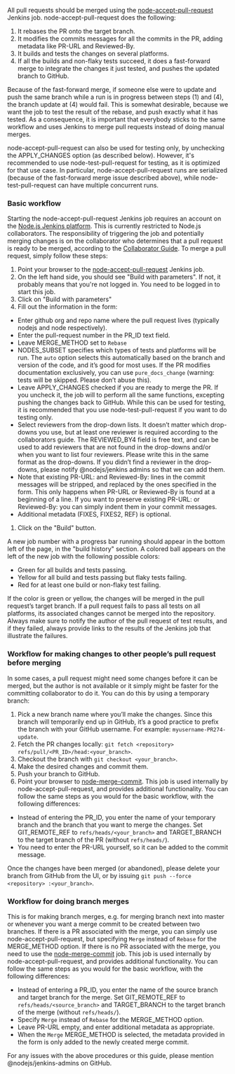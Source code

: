 All pull requests should be merged using the [node-accept-pull-request](https://jenkins-iojs.nodesource.com/job/node-accept-pull-request/) Jenkins job.
node-accept-pull-request does the following:

1. It rebases the PR onto the target branch.
2. It modifies the commits messages for all the commits in the PR, adding metadata like PR-URL and Reviewed-By.
3. It builds and tests the changes on several platforms.
4. If all the builds and non-flaky tests succeed, it does a fast-forward merge to integrate the changes it just tested, and pushes the updated branch to GitHub.

Because of the fast-forward merge, if someone else were to update and push the same branch while a run is in progress between steps (1) and (4), the branch update at (4) would fail. This is somewhat desirable, because we want the job to test the result of the rebase, and push exactly what it has tested. As a consequence, it is important that everybody sticks to the same workflow and uses Jenkins to merge pull requests instead of doing manual merges.

node-accept-pull-request can also be used for testing only, by unchecking the APPLY_CHANGES option (as described below). However, it's recommended to use node-test-pull-request for testing, as it is optimized for that use case. In particular, node-accept-pull-request runs are serialized (because of the fast-forward merge issue described above), while node-test-pull-request can have multiple concurrent runs.

### Basic workflow
Starting the node-accept-pull-request Jenkins job requires an account on the [Node.js Jenkins platform](https://jenkins-iojs.nodesource.com/). This is currently restricted to Node.js collaborators. 
The responsibility of triggering the job and potentially merging changes is on the collaborator who determines that a pull request is ready to be merged, according to the [Collaborator Guide](https://github.com/nodejs/node/blob/master/COLLABORATOR_GUIDE.md#accepting-modifications).
To merge a pull request, simply follow these steps:

1. Point your browser to the [node-accept-pull-request](https://jenkins-iojs.nodesource.com/job/node-accept-pull-request/) Jenkins job.
1. On the left hand side, you should see "Build with parameters". If not, it probably means that you're not logged in. You need to be logged in to start this job.
1. Click on "Build with parameters"
1. Fill out the information in the form:
  * Enter github org and repo name where the pull request lives (typically nodejs and node respectively).
  * Enter the pull-request number in the PR_ID text field. 
  * Leave MERGE_METHOD set to `Rebase`
  * NODES_SUBSET specifies which types of tests and platforms will be run. The `auto` option selects this automatically based on the branch and version of the code, and it’s good for most uses. If the PR modifies documentation exclusively, you can use `pure_docs_change` (warning: tests will be skipped. Please don’t abuse this).
  * Leave APPLY_CHANGES checked if you are ready to merge the PR. If you uncheck it, the job will to perform all the same functions, excepting pushing the changes back to GitHub. While this can be used for testing, it is recommended that you use node-test-pull-request if you want to do testing only.  
  * Select reviewers from the drop-down lists. It doesn’t matter which drop-downs you use, but at least one reviewer is required according to the collaborators guide. The REVIEWED_BY4 field is free text, and can be used to add reviewers that are not found in the drop-downs and/or when you want to list four reviewers. Please write this in the same format as the drop-downs. If you didn’t find a reviewer in the drop-downs, please notify @nodejs/jenkins admins so that we can add them.
  * Note that existing PR-URL: and Reviewed-By: lines in the commit messages will be stripped, and replaced by the ones specified in the form. This only happens when PR-URL or Reviewed-By is found at a beginning of a line. If you want to preserve existing PR-URL: or Reviewed-By: you can simply indent them in your commit messages.
  * Additional metadata (FIXES, FIXES2, REF) is optional.
1. Click on the "Build" button.

A new job number with a progress bar running should appear in the bottom left of the page, in the "build history" section. A colored ball appears on the left of the new job with the following possible colors:
* Green for all builds and tests passing.
* Yellow for all build and tests passing but flaky tests failing.
* Red for at least one build or non-flaky test failing.

If the color is green or yellow, the changes will be merged in the pull request’s target branch.
If a pull request fails to pass all tests on all platforms, its associated changes cannot be merged into the repository. Always make sure to notify the author of the pull request of test results, and if they failed, always provide links to the results of the Jenkins job that illustrate the failures.

### Workflow for making changes to other people’s pull request before merging
In some cases, a pull request might need some changes before it can be merged, but the author is not available or it simply might be faster for the committing collaborator to do it.
You can do this by using a temporary branch:

1. Pick a new branch name where you’ll make the changes. Since this branch will temporarily end up in GitHub, it’s a good practice to prefix the branch with your GitHub username. For example: `myusername-PR274-update`.
1. Fetch the PR changes locally: `git fetch <repository> refs/pull/<PR_ID>/head:<your_branch>`.
1. Checkout the branch with `git checkout <your_branch>`.
1. Make the desired changes and commit them.
1. Push your branch to GitHub.
1. Point your browser to [node-merge-commit](https://jenkins-iojs.nodesource.com/job/node-merge-commit/). This job is used internally by node-accept-pull-request, and provides additional functionality. You can follow the same steps as you would for the basic workflow, with the following differences:
  * Instead of entering the PR_ID, you enter the name of your temporary branch and the branch that you want to merge the changes. Set GIT_REMOTE_REF to `refs/heads/<your_branch>` and TARGET_BRANCH to the target branch of the PR (without `refs/heads/`).
  * You need to enter the PR-URL yourself, so it can be added to the commit message.

Once the changes have been merged (or abandoned), please delete your branch from GitHub from the UI, or by issuing `git push --force <repository> :<your_branch>`.

### Workflow for doing branch merges
This is for making branch merges, e.g. for merging branch next into master or whenever you want a merge commit to be created between two branches. 
If there is a PR associated with the merge, you can simply use node-accept-pull-request, but specifying `Merge` instead of `Rebase` for the MERGE_METHOD option.
If there is no PR associated with the merge, you need to use the [node-merge-commit](https://jenkins-iojs.nodesource.com/job/node-merge-commit/) job. This job is used internally by node-accept-pull-request, and provides additional functionality. You can follow the same steps as you would for the basic workflow, with the following differences:

* Instead of entering a PR_ID, you enter the name of the source branch and target branch for the merge. Set GIT_REMOTE_REF to `refs/heads/<source_branch>` and TARGET_BRANCH to the target branch of the merge (without `refs/heads/`).
* Specify `Merge` instead of `Rebase` for the MERGE_METHOD option.
* Leave PR-URL empty, and enter additional metadata as appropriate.
* When the `Merge` MERGE_METHOD is selected, the metadata provided in the form is only added to the newly created merge commit.

For any issues with the above procedures or this guide, please mention @nodejs/jenkins-admins on GitHub.
